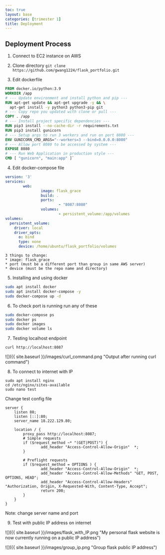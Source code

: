 ```yaml
---
toc: true
layout: base
categories: [trimester 1]
title: Deployment
---
```


## Deployment Process
1. Connect to EC2 instance on AWS

2. Clone directory
`git clone https://github.com/gwang1224/flask_portfolio.git`

3. Edit dockerfile
```dockerfile
FROM docker.io/python:3.9
WORKDIR /app
# --- Update environment and install python and pip ---
RUN apt-get update && apt-get upgrade -y && \
  apt-get install -y python3 python3-pip git
# --- Copy repo you updated with clone or pull ---
COPY . /app
# --- Install project specific dependencies ---
RUN pip3 install --no-cache-dir -r requirements.txt
RUN pip3 install gunicorn
# --- Setup args to run 3 workers and run on port 8080 ---
ENV GUNICORN_CMD_ARGS="--workers=3 --bind=0.0.0.0:8080"
# --- Allow port 8080 to be accessed by system ---
EXPOSE 8080
# --- Run Web Application in production style ---
CMD [ "gunicorn", "main:app" ]`
```

4. Edit docker-compose file
```yml
version: '3'
services:
        web:
                image: flask_grace
                build: .
                ports:
                        - "8087:8080"
                volumes:
                        - persistent_volume:/app/volumes
volumes:
  persistent_volume:
    driver: local
    driver_opts:
      o: bind
      type: none
      device: /home/ubuntu/flask_portfolio/volumes
```
    3 things to change:
    * image: flask_grace
    * port (must be a different port than group in same AWS server)
    * device (must be the repo name and directory)

5. Installing and using docker
```bash
sudo apt install docker
sudo apt install docker-compose -y
sudo docker-compose up -d
```

6. To check port is running run any of these
```bash
sudo docker-compose ps
sudo docker ps
sudo docker images
sudo docker volume ls
```

7. Testing localhost endpoint
```
curl http://localhost:8087
```

![]({{ site.baseurl }}/images/curl_command.png "Output after running curl command")

8. To connect to internet with IP
```
sudo apt install nginx
cd /etc/nginx/sites-available
sudo nano test
```
Change test config file
```
server {
    listen 80;
    listen [::]:80;
    server_name 18.222.129.80;

    location / {
        proxy_pass http://localhost:8087;
        # Simple requests
        if ($request_method ~* "(GET|POST)") {
                add_header "Access-Control-Allow-Origin"  *;
        }

        # Preflight requests
        if ($request_method = OPTIONS ) {
                add_header "Access-Control-Allow-Origin"  *;
                add_header "Access-Control-Allow-Methods" "GET, POST, OPTIONS, HEAD";
                add_header "Access-Control-Allow-Headers" "Authorization, Origin, X-Requested-With, Content-Type, Accept";
                return 200;
        }
    }
}
```
Note: change server name and port

9. Test with public IP address on internet

![]({{ site.baseurl }}/images/flask_with_IP.png "My personal flask website is now currently running on a public IP address")

![]({{ site.baseurl }}/images/group_ip.png "Group flask public IP address")

